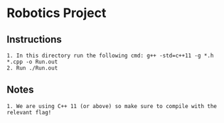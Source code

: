 # Robotics Project

## Instructions
	1. In this directory run the following cmd: g++ -std=c++11 -g *.h *.cpp -o Run.out
	2. Run ./Run.out

## Notes
	1. We are using C++ 11 (or above) so make sure to compile with the relevant flag!